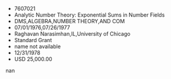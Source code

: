
* 7607021
* Analytic Number Theory: Exponential Sums in Number Fields
* DMS,ALGEBRA,NUMBER THEORY,AND COM
* 07/01/1976,07/26/1977
* Raghavan Narasimhan,IL,University of Chicago
* Standard Grant
*   name not available
* 12/31/1978
* USD 25,000.00

nan
